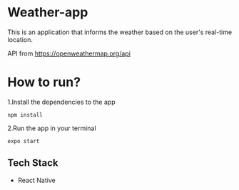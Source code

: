 # Weather-app

This is an application that informs the weather based on the user's real-time location.

API from https://openweathermap.org/api

# How to run?

1.Install the dependencies to the app

```
npm install
```

2.Run the app in your terminal

```
expo start
```

## Tech Stack

- React Native
